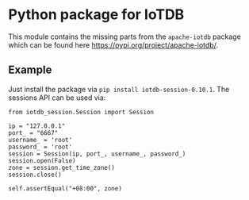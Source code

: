 # Python package for IoTDB

This module contains the missing parts from the `apache-iotdb` package which can be found here https://pypi.org/project/apache-iotdb/.

## Example

Just install the package via `pip install iotdb-session-0.10.1`.
The sessions API can be used via:

```
from iotdb_session.Session import Session

ip = "127.0.0.1"
port_ = "6667"
username_ = 'root'
password_ = 'root'
session = Session(ip, port_, username_, password_)
session.open(False)
zone = session.get_time_zone()
session.close()

self.assertEqual("+08:00", zone)
```